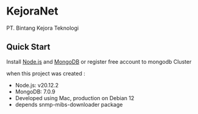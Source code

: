 # KejoraNet
PT. Bintang Kejora Teknologi


## Quick Start
Install [Node.js](http://nodejs.org/) and [MongoDB](http://www.mongodb.org/) or register free account to mongodb Cluster

when this project was created :
- Node.js: v20.12.2
- MongoDB: 7.0.9
- Developed using Mac, production on Debian 12
- depends snmp-mibs-downloader package
